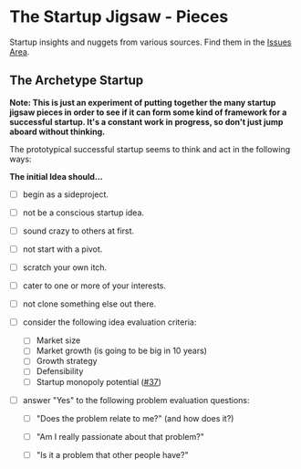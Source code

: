 
The Startup Jigsaw - Pieces
=========================================================

Startup insights and nuggets from various sources. Find
them in the [Issues Area](https://github.com/AndersSchmidtHansen/thestartupjigsaw/issues).


## The Archetype Startup
**Note: This is just an experiment of putting together the many startup jigsaw pieces in order to see if it can form some kind of framework for a successful startup. It's a constant work in progress, so don't just jump aboard without thinking.**

The prototypical successful startup seems to think and act in the following ways:

**The initial Idea should...**

- [ ] begin as a sideproject.
- [ ] not be a conscious startup idea.
- [ ] sound crazy to others at first.
- [ ] not start with a pivot.
- [ ] scratch your own itch.
- [ ] cater to one or more of your interests.
- [ ] not clone something else out there.
- [ ] consider the following idea evaluation criteria:

	- [ ] Market size
	- [ ] Market growth (is going to be big in 10 years)
	- [ ] Growth strategy
	- [ ] Defensibility
	- [ ] Startup monopoly potential ([#37](/../../issues/24))

- [ ] answer "Yes" to the following problem evaluation questions:

	- [ ] "Does the problem relate to me?" (and how does it?)
	- [ ] "Am I really passionate about that problem?"
	- [ ] "Is it a problem that other people have?"


